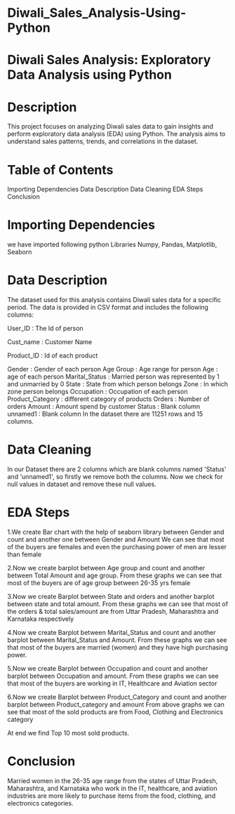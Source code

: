 # Diwali_Sales_Analysis-Using-Python
# Diwali Sales Analysis: Exploratory Data Analysis using Python
# Description
This project focuses on analyzing Diwali sales data to gain insights and perform exploratory data analysis (EDA) using Python. The analysis aims to understand sales patterns, trends, and correlations in the dataset.

# Table of Contents
Importing Dependencies
Data Description
Data Cleaning
EDA Steps
Conclusion
# Importing Dependencies
we have imported following python Libraries Numpy, Pandas, Matplotlib, Seaborn

# Data Description
The dataset used for this analysis contains Diwali sales data for a specific period. The data is provided in CSV format and includes the following columns:

User_ID : The Id of person

Cust_name : Customer Name

Product_ID : Id of each product

Gender : Gender of each person
Age Group : Age range for person
Age : age of each person
Marital_Status : Married person was represented by 1 and unmarried by 0
State : State from which person belongs
Zone : In which zone person belongs
Occupation : Occupation of each person
Product_Category : different category of products
Orders : Number of orders
Amount : Amount spend by customer
Status : Blank column
unnamed1 : Blank column
In the dataset there are 11251 rows and 15 columns.

# Data Cleaning
In our Dataset there are 2 columns which are blank columns named 'Status' and 'unnamed1', so firstly we remove both the columns. Now we check for null values in dataset and remove these null values.

# EDA Steps
1.We create Bar chart with the help of seaborn library between Gender and count and another one between Gender and Amount We can see that most of the buyers are females and even the purchasing power of men are lesser than female

2.Now we create barplot between Age group and count and another between Total Amount and age group. From these graphs we can see that most of the buyers are of age group between 26-35 yrs female

3.Now we create Barplot between State and orders and another barplot between state and total amount. From these graphs we can see that most of the orders & total sales/amount are from Uttar Pradesh, Maharashtra and Karnataka respectively

4.Now we create Barplot between Marital_Status and count and another barplot between Marital_Status and Amount. From these graphs we can see that most of the buyers are married (women) and they have high purchasing power.

5.Now we create Barplot between Occupation and count and another barplot between Occupation and amount. From these graphs we can see that most of the buyers are working in IT, Healthcare and Aviation sector

6.Now we create Barplot between Product_Category and count and another barplot between Product_category and amount From above graphs we can see that most of the sold products are from Food, Clothing and Electronics category

At end we find Top 10 most sold products.

# Conclusion
Married women in the 26-35 age range from the states of Uttar Pradesh, Maharashtra, and Karnataka who work in the IT, healthcare, and aviation industries are more likely to purchase items from the food, clothing, and electronics categories.
